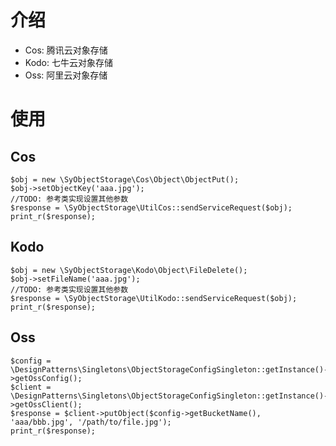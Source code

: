 # 介绍
- Cos: 腾讯云对象存储
- Kodo: 七牛云对象存储
- Oss: 阿里云对象存储

# 使用
## Cos
    $obj = new \SyObjectStorage\Cos\Object\ObjectPut();
    $obj->setObjectKey('aaa.jpg');
    //TODO: 参考类实现设置其他参数
    $response = \SyObjectStorage\UtilCos::sendServiceRequest($obj);
    print_r($response);

## Kodo
    $obj = new \SyObjectStorage\Kodo\Object\FileDelete();
    $obj->setFileName('aaa.jpg');
    //TODO: 参考类实现设置其他参数
    $response = \SyObjectStorage\UtilKodo::sendServiceRequest($obj);
    print_r($response);

## Oss
    $config = \DesignPatterns\Singletons\ObjectStorageConfigSingleton::getInstance()->getOssConfig();
    $client = \DesignPatterns\Singletons\ObjectStorageConfigSingleton::getInstance()->getOssClient();
    $response = $client->putObject($config->getBucketName(), 'aaa/bbb.jpg', '/path/to/file.jpg');
    print_r($response);
